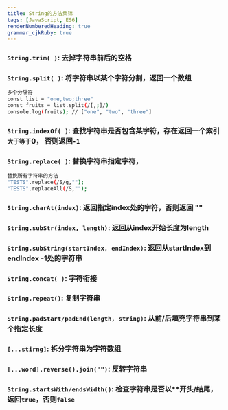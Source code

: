 ```yaml
---
title: String的方法集锦
tags: [JavaScript, ES6]
renderNumberedHeading: true
grammar_cjkRuby: true
---
```


###  `String.trim( )`:  去掉字符串前后的空格
###  `String.split( )`:  将字符串以某个字符分割，返回一个数组
```bash
多个分隔符
const list = "one,two;three"
const fruits = list.split(/[,;]/)
console.log(fruits); // ["one", "two", "three"]
```
###  `String.indexOf( )`:  查找字符串是否包含某字符，存在返回一个索引`大于等于`0， 否则返回`-1`
###  `String.replace( )`:  替换字符串指定字符，
```bash
替换所有字符串的方法
"TESTS".replace(/S/g,"");
"TESTS".replaceAll(/S,"");
```
###  `String.charAt(index)`:  返回指定index处的字符，否则返回 ""
###  `String.subStr(index, length)`:  返回从index开始长度为length
###  `String.subString(startIndex, endIndex)`:  返回从startIndex到endIndex -1处的字符串
###  `String.concat( )`:  字符衔接
###  `String.repeat()`:  复制字符串
###  `String.padStart/padEnd(length, string)`:  从前/后填充字符串到某个指定长度
###  `[...stirng]`:  拆分字符串为字符数组
###  `[...word].reverse().join("")`: 反转字符串
###  `String.startsWith/endsWidth()`: 检查字符串是否以**开头/结尾， 返回`true`，否则`false`
